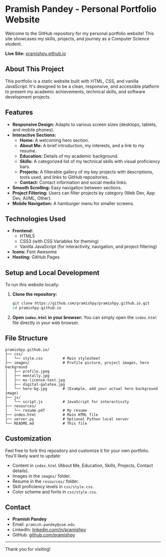 # Pramish Pandey - Personal Portfolio Website

Welcome to the GitHub repository for my personal portfolio website! This site showcases my skills, projects, and journey as a Computer Science student.

**Live Site:** [pramishpy.github.io](https://pramishpy.github.io)

## About This Project

This portfolio is a static website built with HTML, CSS, and vanilla JavaScript. It's designed to be a clean, responsive, and accessible platform to present my academic achievements, technical skills, and software development projects.

## Features

*   **Responsive Design:** Adapts to various screen sizes (desktops, tablets, and mobile phones).
*   **Interactive Sections:**
    *   **Home:** A welcoming hero section.
    *   **About Me:** A brief introduction, my interests, and a link to my resume.
    *   **Education:** Details of my academic background.
    *   **Skills:** A categorized list of my technical skills with visual proficiency bars.
    *   **Projects:** A filterable gallery of my key projects with descriptions, tools used, and links to GitHub repositories.
    *   **Contact:** Contact information and social media links.
*   **Smooth Scrolling:** Easy navigation between sections.
*   **Project Filtering:** Users can filter projects by category (Web Dev, App Dev, AI/ML, Other).
*   **Mobile Navigation:** A hamburger menu for smaller screens.

## Technologies Used

*   **Frontend:**
    *   HTML5
    *   CSS3 (with CSS Variables for theming)
    *   Vanilla JavaScript (for interactivity, navigation, and project filtering)
*   **Icons:** Font Awesome
*   **Hosting:** GitHub Pages

## Setup and Local Development

To run this website locally:

1.  **Clone the repository:**
    ```bash
    git clone https://github.com/pramishpy/pramishpy.github.io.git
    cd pramishpy.github.io
    ```

2.  **Open `index.html` in your browser:**
    You can simply open the `index.html` file directly in your web browser.


## File Structure

```
pramishpy.github.io/
├── css/
│   └── style.css         # Main stylesheet
├── images/               # Profile picture, project images, hero background
│   ├── profile.jpeg
│   ├── mentally.jpg
│   ├── ms-license-test.jpg
│   ├── digital-galatea.jpg
│   └── hero-bg.jpg       # (Example, add your actual hero background image)
├── js/
│   └── script.js         # JavaScript for interactivity
├── resources/
│   └── resume.pdf        # My resume
├── index.html            # Main HTML file
├── server.py             # Optional Python local server
└── README.md             # This file
```

## Customization

Feel free to fork this repository and customize it for your own portfolio. You'll likely want to update:

*   Content in `index.html` (About Me, Education, Skills, Projects, Contact details).
*   Images in the `images/` folder.
*   Resume in the `resources/` folder.
*   Skill proficiency levels in `css/style.css`.
*   Color scheme and fonts in `css/style.css`.

## Contact

*   **Pramish Pandey**
*   Email: `pramish.pandey@usm.edu`
*   LinkedIn: [linkedin.com/in/pramishpy](https://linkedin.com/in/pramishpy)
*   GitHub: [github.com/pramishpy](https://github.com/pramishpy)

---

Thank you for visiting!
